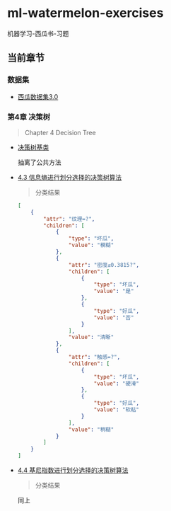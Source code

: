 # ml-watermelon-exercises

机器学习-西瓜书-习题

## 当前章节

### 数据集

- [西瓜数据集3.0](dataset/watermelon-dataset-3.0.csv)

### 第4章 决策树

> Chapter 4 Decision Tree

- [决策树基类](DecisionTree)

  抽离了公共方法

- [4.3 信息熵进行划分选择的决策树算法](ex3-DecisionTree)

  > 分类结果

    ``` json
    [
        {
            "attr": "纹理=?",
            "children": [
                {
                    "type": "坏瓜",
                    "value": "模糊"
                },
                {
                    "attr": "密度≤0.3815?",
                    "children": [
                        {
                            "type": "坏瓜",
                            "value": "是"
                        },
                        {
                            "type": "好瓜",
                            "value": "否"
                        }
                    ],
                    "value": "清晰"
                },
                {
                    "attr": "触感=?",
                    "children": [
                        {
                            "type": "坏瓜",
                            "value": "硬滑"
                        },
                        {
                            "type": "好瓜",
                            "value": "软粘"
                        }
                    ],
                    "value": "稍糊"
                }
            ]
        }
    ] 
    ```

- [4.4 基尼指数进行划分选择的决策树算法](ex4-DecisionTree)

  > 分类结果

  同上

